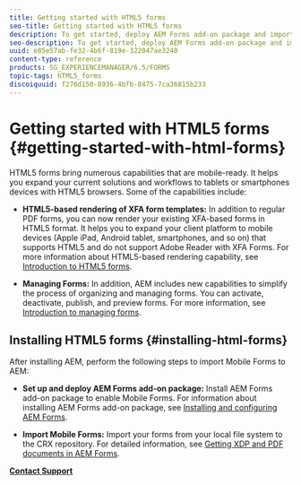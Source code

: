 ```yaml
---
title: Getting started with HTML5 forms
seo-title: Getting started with HTML5 forms
description: To get started, deploy AEM Forms add-on package and import existing HTML5 forms to AEM.
seo-description: To get started, deploy AEM Forms add-on package and import existing HTML5 forms to AEM.
uuid: e85e57ab-fe32-4b6f-819e-322047ae3240
content-type: reference
products: SG_EXPERIENCEMANAGER/6.5/FORMS
topic-tags: hTML5_forms
discoiquuid: f276d150-8936-4bfb-8475-7ca36815b233
---
```


# Getting started with HTML5 forms {#getting-started-with-html-forms}

HTML5 forms bring numerous capabilities that are mobile-ready. It helps you expand your current solutions and workflows to tablets or smartphones devices with HTML5 browsers. Some of the capabilities include:

* **HTML5-based rendering of XFA form templates:** In addition to regular PDF forms, you can now render your existing XFA-based forms in HTML5 format. It helps you to expand your client platform to mobile devices (Apple iPad, Android tablet, smartphones, and so on) that supports HTML5 and do not support Adobe Reader with XFA Forms. For more information about HTML5-based rendering capability, see [Introduction to HTML5 forms](/help/forms/using/introduction.md).

* **Managing Forms:** In addition, AEM includes new capabilities to simplify the process of organizing and managing forms. You can activate, deactivate, publish, and preview forms. For more information, see [Introduction to managing forms](/help/forms/using/introduction-managing-forms.md).

## Installing HTML5 forms {#installing-html-forms}

After installing AEM, perform the following steps to import Mobile Forms to AEM:

* **Set up and deploy AEM Forms add-on package:** Install AEM Forms add-on package to enable Mobile Forms. For information about installing AEM Forms add-on package, see [Installing and configuring AEM Forms](/help/forms/using/installing-configuring-aem-forms-osgi.md).

* **Import Mobile Forms:** Import your forms from your local file system to the CRX repository. For detailed information, see [Getting XDP and PDF documents in AEM Forms](/help/forms/using/get-xdp-pdf-documents-aem.md).

**[Contact Support](https://www.adobe.com/account/sign-in.supportportal.html)**
